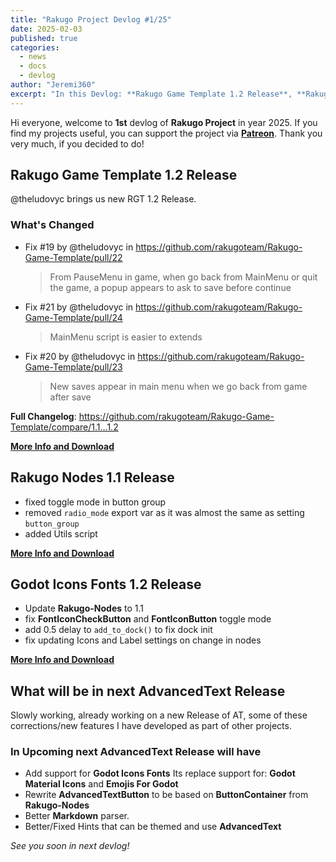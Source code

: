 ```yaml
---
title: "Rakugo Project Devlog #1/25"
date: 2025-02-03
published: true
categories:
  - news
  - docs
  - devlog
author: "Jeremi360"
excerpt: "In this Devlog: **Rakugo Game Template 1.2 Release**, **Rakugo Nodes 1.1 Release**, **Godot Icons Fonts 1.2 Release**, **What will be in next AdvancedText Release**"
---
```


Hi everyone, welcome to **1st** devlog of **Rakugo Project** in year 2025.
If you find my projects useful, you can support the project via **[Patreon]**.
Thank you very much, if you decided to do!

## Rakugo Game Template 1.2 Release

@theludovyc brings us new RGT 1.2 Release.

### What's Changed
* Fix #19 by @theludovyc in https://github.com/rakugoteam/Rakugo-Game-Template/pull/22
  > From PauseMenu in game, when go back from MainMenu or quit the game, a popup appears to ask to save before continue
* Fix #21 by @theludovyc in https://github.com/rakugoteam/Rakugo-Game-Template/pull/24
  > MainMenu script is easier to extends
* Fix #20 by @theludovyc in https://github.com/rakugoteam/Rakugo-Game-Template/pull/23
  > New saves appear in main menu when we go back from game after save

**Full Changelog**: https://github.com/rakugoteam/Rakugo-Game-Template/compare/1.1...1.2

[**More Info and Download**](/kits/rakugo-game-template)

## Rakugo Nodes 1.1 Release

- fixed toggle mode in button group
- removed `radio_mode` export var as it was almost the same as setting `button_group`
- added Utils script

[**More Info and Download**](/addons/rakugo-nodes)

## Godot Icons Fonts 1.2 Release

- Update **Rakugo-Nodes** to 1.1
- fix **FontIconCheckButton** and **FontIconButton** toggle mode
- add 0.5 delay to `add_to_dock()` to fix dock init
- fix updating Icons and Label settings on change in nodes

[**More Info and Download**](/addons/icons-fonts)

## What will be in next AdvancedText Release

Slowly working, already working on a new Release of AT, 
some of these corrections/new features
I have developed as part of other projects.

### In Upcoming next AdvancedText Release will have

- Add support for **Godot Icons Fonts**
  Its replace support for: **Godot Material Icons** and **Emojis For Godot**
- Rewrite **AdvancedTextButton** to be based on **ButtonContainer** from **Rakugo-Nodes**
- Better **Markdown** parser.
- Better/Fixed Hints that can be themed and use **AdvancedText**

_See you soon in next devlog!_

[Patreon]: https://www.patreon.com/rakguoteam